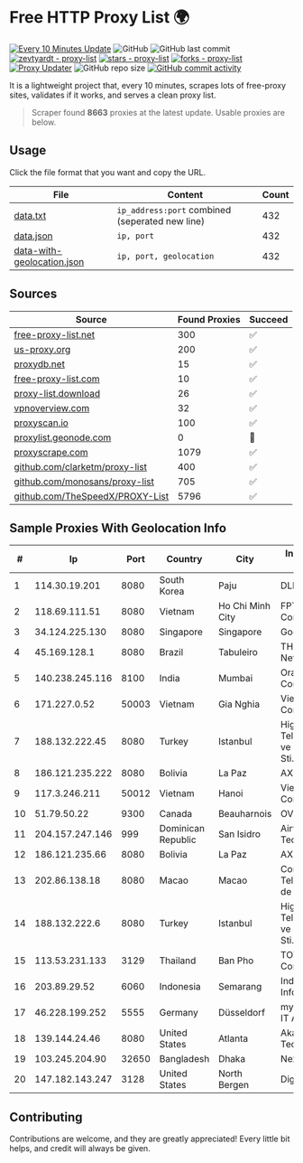 
# Free HTTP Proxy List 🌍

[![Every 10 Minutes Update](https://github.com/mertguvencli/http-proxy-list/actions/workflows/main.yml/badge.svg?branch=main)](https://github.com/mertguvencli/http-proxy-list/actions/workflows/main.yml)
![GitHub](https://img.shields.io/github/license/mertguvencli/http-proxy-list)
![GitHub last commit](https://img.shields.io/github/last-commit/mertguvencli/http-proxy-list)
[![zevtyardt - proxy-list](https://img.shields.io/static/v1?label=zevtyardt&message=proxy-list&color=blue&logo=github)](https://github.com/zevtyardt/proxy-list "Go to GitHub repo")
[![stars - proxy-list](https://img.shields.io/github/stars/zevtyardt/proxy-list?style=social)](https://github.com/zevtyardt/proxy-list)
[![forks - proxy-list](https://img.shields.io/github/forks/zevtyardt/proxy-list?style=social)](https://github.com/zevtyardt/proxy-list)
[![Proxy Updater](https://github.com/zevtyardt/proxy-list/workflows/Proxy%20Updater/badge.svg)](https://github.com/zevtyardt/proxy-list/actions?query=workflow:"Proxy+Updater")
![GitHub repo size](https://img.shields.io/github/repo-size/zevtyardt/proxy-list)
[![GitHub commit activity](https://img.shields.io/github/commit-activity/m/zevtyardt/proxy-list?logo=commits)](https://github.com/zevtyardt/proxy-list/commits/main)

It is a lightweight project that, every 10 minutes, scrapes lots of free-proxy sites, validates if it works, and serves a clean proxy list.

> Scraper found **8663** proxies at the latest update. Usable proxies are below.

## Usage

Click the file format that you want and copy the URL.

|File|Content|Count|
|----|-------|-----|
|[data.txt](https://raw.githubusercontent.com/mertguvencli/http-proxy-list/main/proxy-list/data.txt)|`ip_address:port` combined (seperated new line)|432|
|[data.json](https://raw.githubusercontent.com/mertguvencli/http-proxy-list/main/proxy-list/data.json)|`ip, port`|432|
|[data-with-geolocation.json](https://raw.githubusercontent.com/mertguvencli/http-proxy-list/main/proxy-list/data-with-geolocation.json)|`ip, port, geolocation`|432|

## Sources

|Source|Found Proxies|Succeed|
|------|-------------|-------|
|[free-proxy-list.net](https://free-proxy-list.net)|300|✅|
|[us-proxy.org](https://www.us-proxy.org)|200|✅|
|[proxydb.net](http://proxydb.net)|15|✅|
|[free-proxy-list.com](https://free-proxy-list.com/?page=&port=&type%5B%5D=http&type%5B%5D=https&up_time=0&search=Search)|10|✅|
|[proxy-list.download](https://www.proxy-list.download/HTTP)|26|✅|
|[vpnoverview.com](https://vpnoverview.com/privacy/anonymous-browsing/free-proxy-servers)|32|✅|
|[proxyscan.io](https://www.proxyscan.io)|100|✅|
|[proxylist.geonode.com](https://proxylist.geonode.com/api/proxy-list?limit=300&page=1&sort_by=lastChecked&sort_type=desc&protocols=http,https)|0|🚫|
|[proxyscrape.com](https://api.proxyscrape.com/v2/?request=displayproxies&protocol=http&timeout=10000&country=all&ssl=all&anonymity=all)|1079|✅|
|[github.com/clarketm/proxy-list](https://raw.githubusercontent.com/clarketm/proxy-list/master/proxy-list-raw.txt)|400|✅|
|[github.com/monosans/proxy-list](https://raw.githubusercontent.com/monosans/proxy-list/main/proxies/http.txt)|705|✅|
|[github.com/TheSpeedX/PROXY-List](https://raw.githubusercontent.com/TheSpeedX/PROXY-List/master/http.txt)|5796|✅|


## Sample Proxies With Geolocation Info

|#|Ip|Port|Country|City|Internet Service Provider|
|-|--|----|-------|----|-------------------------|
|1|114.30.19.201|8080|South Korea|Paju|DLIVE|
|2|118.69.111.51|8080|Vietnam|Ho Chi Minh City|FPT Telecom Company|
|3|34.124.225.130|8080|Singapore|Singapore|Google LLC|
|4|45.169.128.1|8080|Brazil|Tabuleiro|THM Tecnologia Net Ltda|
|5|140.238.245.116|8100|India|Mumbai|Oracle Corporation|
|6|171.227.0.52|50003|Vietnam|Gia Nghia|Viettel Corporation|
|7|188.132.222.45|8080|Turkey|Istanbul|High Speed Telekomunikasyon ve Hab. Hiz. Ltd. Sti.|
|8|186.121.235.222|8080|Bolivia|La Paz|AXS Bolivia S. A.|
|9|117.3.246.211|50012|Vietnam|Hanoi|Viettel Corporation|
|10|51.79.50.22|9300|Canada|Beauharnois|OVH SAS|
|11|204.157.247.146|999|Dominican Republic|San Isidro|Airtime Technology SRL|
|12|186.121.235.66|8080|Bolivia|La Paz|AXS Bolivia S. A.|
|13|202.86.138.18|8080|Macao|Macao|Companhia de Telecomunicacoes de Macau|
|14|188.132.222.6|8080|Turkey|Istanbul|High Speed Telekomunikasyon ve Hab. Hiz. Ltd. Sti.|
|15|113.53.231.133|3129|Thailand|Ban Pho|TOT Public Company Limited|
|16|203.89.29.52|6060|Indonesia|Semarang|Indonesia Network Information Center|
|17|46.228.199.252|5555|Germany|Düsseldorf|myLoc managed IT AG|
|18|139.144.24.46|8080|United States|Atlanta|Akamai Technologies, Inc.|
|19|103.245.204.90|32650|Bangladesh|Dhaka|Next Online Ltd.|
|20|147.182.143.247|3128|United States|North Bergen|DigitalOcean, LLC|



## Contributing

Contributions are welcome, and they are greatly appreciated! Every
little bit helps, and credit will always be given.

